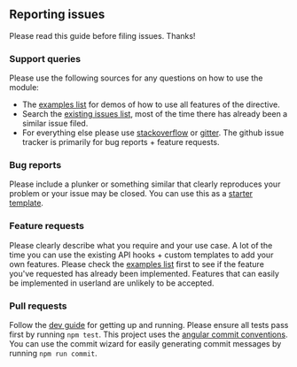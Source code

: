 ## Reporting issues
Please read this guide before filing issues. Thanks!

### Support queries
Please use the following sources for any questions on how to use the module:
* The [examples list](http://mattlewis92.github.io/angular-bootstrap-calendar/) for demos of how to use all features of the directive. 
* Search the [existing issues list](https://github.com/mattlewis92/angular-bootstrap-calendar/issues?q=is%3Aissue+is%3Aclosed), most of the time there has already been a similar issue filed.
* For everything else please use [stackoverflow](http://stackoverflow.com/questions/ask/advice) or [gitter](https://gitter.im/mattlewis92/angular-bootstrap-calendar). The github issue tracker is primarily for bug reports + feature requests.

### Bug reports
Please include a plunker or something similar that clearly reproduces your problem or your issue may be closed. You can use this as a [starter template](http://plnkr.co/edit/tursHHxWA8SdALaj0Bx6?p=preview).

### Feature requests
Please clearly describe what you require and your use case. A lot of the time you can use the existing API hooks + custom templates to add your own features. Please check the [examples list](http://mattlewis92.github.io/angular-bootstrap-calendar/) first to see if the feature you've requested has already been implemented. Features that can easily be implemented in userland are unlikely to be accepted.

### Pull requests
Follow the [dev guide](https://github.com/mattlewis92/angular-bootstrap-calendar#development) for getting up and running. Please ensure all tests pass first by running `npm test`. This project uses the [angular commit conventions](https://github.com/angular/angular.js/blob/master/CONTRIBUTING.md#commit-message-format). You can use the commit wizard for easily generating commit messages by running `npm run commit`. 
